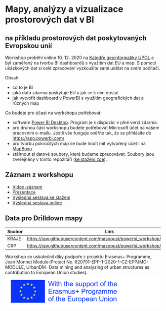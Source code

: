 # Mapy, analýzy a vizualizace prostorových dat v BI
na příkladu prostorových dat poskytovaných Evropskou unií
------
Workshop proběhl online 10. 12. 2020 na [Katedře geoinformatiky UPOL](http://www.geoinformatics.upol.cz) a byl zaměřený na tvorbu BI dashboardů s využitím dat EU a map.  S pomocí ukázkových dat si celé zpracování vyzkoušíte sami udělat na svém počítači. 

Obsah:
- co to je BI
- jaká data zdarma poskytuje EU a jak se k nim dostat
- jak vytvořit dashboard v PowerBI s využitím geografických dat a různých map

Co budete pro účast na workshopu potřebovat:
- software [Power BI Desktop](https://www.microsoft.com/cs-CZ/download/details.aspx?id=58494). Program je k dispozici v plné verzi zdarma.
- pro druhou část workshopu budete potřebovat Microsoft účet na vašem pracovním e-mailu. Jestli vše funguje ověříte tak, že se přihlásíte do https://app.powerbi.com/ 
- pro tvorbu pokročilých map se bude hodit mít vytvořený účet i na [MapBoxu](https://account.mapbox.com/auth/signup)
- stáhnout si datové soubory, které budeme zpracovávat. Soubory jsou zveřejněny v tomto repozitáři ([ke stažení zde](https://github.com/masopust/powerbi_workshop/raw/main/data.zip)).

## Záznam z workshopu

- [Video-záznam](https://youtu.be/eH2AJqv7Y2g?t=35)
- [Prezentace](https://github.com/masopust/powerbi_workshop/blob/main/prezentace.pdf)
- [Výsledná sestava ke stažení](https://github.com/masopust/powerbi_workshop/raw/main/sestava.pbix)
- [Výsledná sestava online](https://app.powerbi.com/view?r=eyJrIjoiOTI1ODk1YjktYWM2MC00ZDliLTgwOTMtYTI3MjI5Nzk2OGY4IiwidCI6IjBiYzJmMjBlLTAyZmYtNGI2My1hMDRhLTVmYjU4MDQzZGU4OSIsImMiOjh9&pageName=ReportSection)

## Data pro Drilldown mapy
| Soubor         |  Link |
| ------------- | -----|
|KRAJE|  https://raw.githubusercontent.com/masopust/powerbi_workshop/main/kraje.json |
|ORP|  https://raw.githubusercontent.com/masopust/powerbi_workshop/main/orp.json |


Workshop se uskutečnil díky podpoře z projektu Erasmus+ Programme, Jean Monnet Module (Project No. 620791-EPP-1-2020-1-CZ-EPPJMO-MODULE, UrbanDM- Data mining and analyzing of urban structures as contribution to European Union studies).
![alt text](https://raw.githubusercontent.com/masopust/powerbi_workshop/main/img/logosErasmusRight.jpg "EU Erasmus logo")

